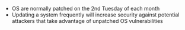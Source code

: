 - OS are normally patched on the 2nd Tuesday of each month
- Updating a system frequently will increase security against potential attackers that take advantage of unpatched OS vulnerabilities